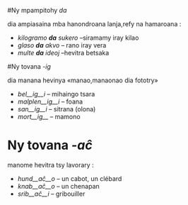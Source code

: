 #Ny mpampitohy  *da*

dia ampiasaina mba hanondroana lanja,refy na hamaroana :

- *kilogramo __da__ sukero* –siramamy iray kilao
- *glaso __da__ akvo* – rano iray vera
- *multe __da__ ideoj* –hevitra betsaka 

#Ny tovana  *-ig*

dia manana hevinya  «manao,manaonao dia fototry»

- *bel__ig__i* – mihaingo tsara
- *malplen__ig__i* – foana
- *san__ig__i* – sitrana (olona)
- *mort__ig__* – mamono 

# Ny tovana *-aĉ*

manome hevitra tsy lavorary :

- *hund__aĉ__o* – un cabot, un clébard
- *knab__aĉ__o* – un chenapan
- *srib__aĉ__i* – gribouiller
 
